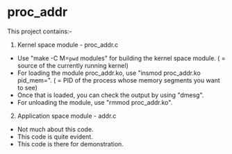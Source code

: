 # proc_addr

This project contains:-

1) Kernel space module - proc_addr.c

- Use "make -C <KSRC> M=`pwd` modules" for building the kernel space module. (<KSRC> = source of the currently running kernel)
- For loading the module proc_addr.ko, use "insmod proc_addr.ko pid_mem=<pid>". (<pid> = PID of the process whose memory segments you want to see)
- Once that is loaded, you can check the output by using "dmesg".
- For unloading the module, use "rmmod proc_addr.ko".

2) Application space module - addr.c

- Not much about this code.
- This code is quite evident.
- This code is there for demonstration.